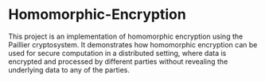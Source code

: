 # Homomorphic-Encryption
This project is an implementation of homomorphic encryption using the Paillier cryptosystem. It demonstrates how homomorphic encryption can be used for secure computation in a distributed setting, where data is encrypted and processed by different parties without revealing the underlying data to any of the parties. </br>




